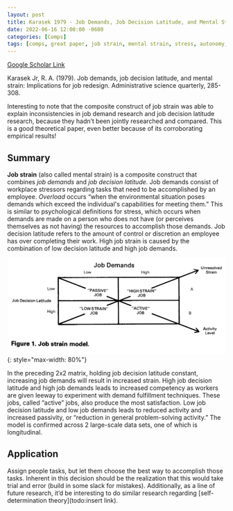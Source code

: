 ```yaml
---
layout: post
title: Karasek 1979 - Job Demands, Job Decision Latitude, and Mental Strain - Implications for Job Redesign
date: 2022-06-16 12:00:00 -0600
categories: [Comps]
tags: [comps, great paper, job strain, mental strain, stress, autonomy, self-determination theory, self-managing, nwt]
---
```

[Google Scholar Link](https://scholar.google.com/scholar?hl=en&as_sdt=0%2C45&q=Job+Demands%2C+Job+Decision+Latitude%2C+and+Mental+Strain+-+Implications+for+Job+Redesign&btnG=)

Karasek Jr, R. A. (1979). Job demands, job decision latitude, and mental strain: Implications for job redesign. Administrative science quarterly, 285-308.

Interesting to note that the composite construct of job strain was able to explain inconsistencies in job demand research and job decision latitude research, because they hadn’t been jointly researched and compared.  This is a good theoretical paper, even better because of its corroborating empirical results!

## Summary
**Job strain** (also called mental strain) is a composite construct that combines _job demands_ and _job decision latitude_.  Job demands consist of workplace stressors regarding tasks that need to be accomplished by an employee.  _Overload_ occurs “when  the environmental situation poses demands which exceed the individual's capabilities for meeting them.”  This is similar to psychological definitions for stress, which occurs when demands are made on a person who does not have (or perceives themselves as not having) the resources to accomplish those demands.  Job decision latitude refers to the amount of control or discretion an employee has over completing their work.  High job strain is caused by the combination of low decision latitude and high job demands.

![Job Strain](/images/Karasek1979-JobStrain.png){: style="max-width: 80%"}

In the preceding 2x2 matrix, holding job decision latitude constant, increasing job demands will result in increased strain.  High job decision latitude and high job demands leads to increased competency as workers are given leeway to experiment with demand fulfillment techniques.  These jobs, called “active” jobs, also produce the most satisfaction.  Low job decision latitude and low job demands leads to reduced activity and increased passivity, or “reduction in general problem-solving activity.”  The model is confirmed across 2 large-scale data sets, one of which is longitudinal.

## Application
Assign people tasks, but let them choose the best way to accomplish those tasks.  Inherent in this decision should be the realization that this would take trial and error (build in some slack for mistakes).  Additionally, as a line of future research, it’d be interesting to do similar research regarding [self-determination theory](todo:insert link).
